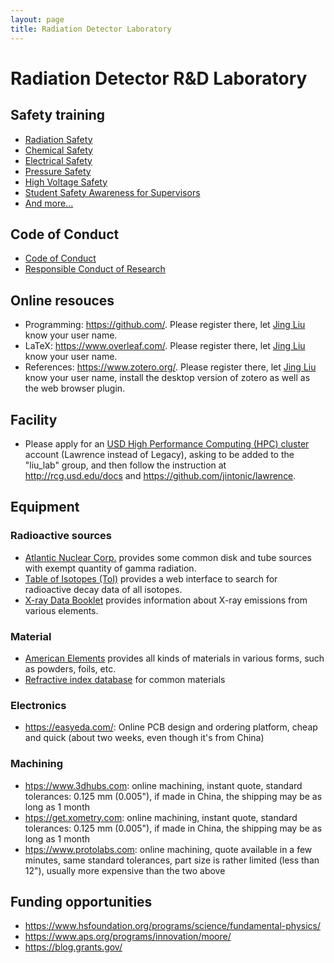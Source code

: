 ```yaml
---
layout: page
title: Radiation Detector Laboratory
---
```


# Radiation Detector R&D Laboratory

## Safety training

- [Radiation Safety](https://drive.google.com/file/d/1Vo_uD6xi9-1tCqzBISKNUU9Ia7hVQ6Ii/view?usp=sharing)
- [Chemical Safety](https://www-training.llnl.gov/training/hc/HS4240-W/)
- [Electrical Safety](https://www-training.llnl.gov/training/hc/HS5220/index.html)
- [Pressure Safety](https://www-training.llnl.gov/training/hc/HS5030/index.html)
- [High Voltage Safety](https://www-training.llnl.gov/training/hc/HS5230-W/index.html)
- [Student Safety Awareness for Supervisors](https://www-training.llnl.gov/training/hc/HS0075/index.html)
- [And more...](https://www-training.llnl.gov/training/#WBT)

## Code of Conduct

- [Code of Conduct](http://www.china-embassy.org/eng/zmzlljs/t84229.htm)
- [Responsible Conduct of Research](https://www.usd.edu/research/responsible-conduct-of-research)

## Online resouces

- Programming: <https://github.com/>. Please register there, let [Jing Liu](/research/group) know your user name.
- LaTeX: <https://www.overleaf.com/>. Please register there, let [Jing Liu](/research/group) know your user name.
- References: <https://www.zotero.org/>. Please register there, let [Jing Liu](/research/group) know your user name, install the desktop version of zotero as well as the web browser plugin.

## Facility

- Please apply for an [USD High Performance Computing (HPC) cluster](https://www.usd.edu/technology/research/high-performance-computing) account (Lawrence instead of Legacy), asking to be added to the "liu_lab" group, and then follow the instruction at <http://rcg.usd.edu/docs> and <https://github.com/jintonic/lawrence>.

## Equipment

### Radioactive sources
- [Atlantic Nuclear Corp.](https://www.atnuke.com/nuclear/sources.htm) provides some common disk and tube sources with exempt quantity of gamma radiation.
- [Table of Isotopes (ToI)](http://nucleardata.nuclear.lu.se/toi/index.asp) provides a web interface to search for radioactive decay data of all isotopes.
- [X-ray Data Booklet](https://xdb.lbl.gov) provides information about X-ray emissions from various elements.

### Material
- [American Elements](https://www.americanelements.com) provides all kinds of materials in various forms, such as powders, foils, etc.
- [Refractive index database](https://refractiveindex.info/) for common materials

### Electronics
- <https://easyeda.com/>: Online PCB design and ordering platform, cheap and quick (about two weeks, even though it's from China)

### Machining
- <htps://www.3dhubs.com>: online machining, instant quote, standard tolerances: 0.125 mm (0.005"), if made in China, the shipping may be as long as 1 month
- <htps://get.xometry.com>: online machining, instant quote, standard tolerances: 0.125 mm (0.005"), if made in China, the shipping may be as long as 1 month
- <htps://www.protolabs.com>: online machining, quote available in a few minutes, same standard tolerances, part size is rather limited (less than 12"), usually more expensive than the two above

## Funding opportunities

- <https://www.hsfoundation.org/programs/science/fundamental-physics/>
- <https://www.aps.org/programs/innovation/moore/>
- <https://blog.grants.gov/>
